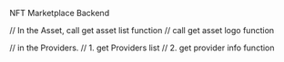 NFT Marketplace Backend

// In the Asset, call get asset list function
// call get asset logo function

// in the Providers.
// 1. get Providers list
// 2. get provider info function
